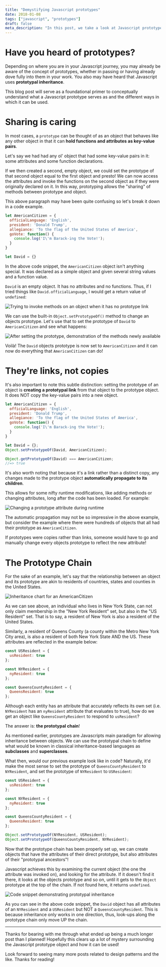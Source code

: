 ```yaml
---
title: "Demystifying Javascript prototypes"
date: 2018-01-08
tags: ["javascript", "prototypes"]
draft: false
meta_description: "In this post, we take a look at Javascript prototypes and what exactly they are, how to get to them and why they're important in the eventual discussion of Object-oriented design."
---
```


# Have you heard of prototypes?
Depending on where you are in your Javascript journey, you may already be aware
of the concept of prototypes, whether in passing or having already dove fully into
them in your work. You also may have heard that Javascript uses
__prototypal inheritance__.

This blog post will serve as a foundational primer to conceptually understand
what a Javascript prototype serves as and the different ways in which it
can be used.

# Sharing is caring
In most cases, a `prototype` can be thought of as an object that behaves like any
other object in that it can __hold functions and attributes as key-value pairs__.

Let's say we had had any ol' object that had some key-value pairs in it: some
attributes and some function declarations.

If we then created a second, empty object, we could set the prototype of that
second object equal to the first object and presto! We can now access the
attributes and invoke the functions on the second object as if they were
originally declared on it. In this way, prototyping allows the "sharing" of methods
between prototype and object.

This above paragraph may have been quite confusing so let's break it down in a
code example.

```javascript
let AmericanCitizen = {
  officialLanguage: 'English',
  president: 'Donald Trump',
  allegiance: 'To the flag of the United States of America',
  goVote: function() {
    console.log('I\'m Barack-ing the Vote!');
  }
}

let David = {}
```
In the above code snippet, the `AmericanCitizen` object isn't anything special.
It was declared as a simple object and given several string values and a function
value.

`David` is an empty object. It has no attributes and no functions. Thus, if I
tried things like `David.officialLanguage`, I would get a return value of
`undefined`:

![Trying to invoke methods on an object when it has no prototype link](https://i.imgur.com/iDWQ3eZ.png)

We can use the built-in `Object.setPrototypeOf()` method to change an objects
prototype. Let's use that to set the prototype of `David` to `AmericanCitizen`
and see what happens:

![After setting the prototype, demonstration of the methods newly available](https://i.imgur.com/Ev5QIc1.png)

Voilà! The `David` objects prototype is now set to `AmericanCitizen` and it can
now do everything that `AmericanCitizen` can do!

# They're links, not copies
It's also important to note this subtle distinction: setting the prototype
of an object is __creating a prototypal link__ from that object to the prototype
object. It does NOT copy the key-value pairs into a new object.

```javascript
let AmericanCitizen = {
  officialLanguage: 'English',
  president: 'Donald Trump',
  allegiance: 'To the flag of the United States of America',
  goVote: function() {
    console.log('I\'m Barack-ing the Vote!');
  }
}

let David = {};
Object.setPrototypeOf(David, AmericanCitizen);

Object.getPrototypeOf(David) === AmericanCitizen;
//=> true
```

It's also worth noting that because it's a link rather than a distinct copy, any
changes made to the prototype object __automatically propagate to its children__.

This allows for some nifty runtime modifications, like adding methods or changing
attributes, long after the code has been loaded. For example:

![Changing a prototype attribute during runtime](https://i.imgur.com/tyWFJ5q.png)

The automatic propagation may not be so impressive in the above example, but consider
the example where there were hundreds of objects that all had their prototype as
`AmericanCitizen`.

If prototypes were copies rather than links, someone would have to go and
manually change every objects prototype to reflect the new attribute!

# The Prototype Chain
For the sake of an example, let's say that the relationship between an object
and its prototype are akin to residents of countries, states and counties in the
United States.

![Inheritance chart for an AmericanCitizen](https://i.imgur.com/80a87ww.png)

As we can see above, an individual who lives in New York State, can not only
claim membership in the "New York Resident" set, but also in the "US Resident"
set. That is to say, a resident of New York is also a resident of the United
States.

Similarly, a resident of Queens County (a county within the Metro New York City
area), is also a resident of both New York State AND the US. These attributes
are reflected in the example below:

```javascript
const USResident = {
  usResident: true
};

const NYResident = {
  nyResident: true
};

const QueensCountyResident = {
  QueensResident: true
};
```

Although each entity has an attribute that accurately reflects its own set (i.e.
`NYResident` has an `nyResident` attribute that evaluates to true), how do we get
an object like `QueensCountyResident` to respond to `usResident`?

The answer is: __the prototypal chain__!

As mentioned earlier, prototypes are Javascripts main paradigm for allowing
inheritance between objects. We can use the prototypal chain to define what would
be known in classical inheritance-based languages as __subclasses__ and
__superclasses__.

What then, would our previous example look like in code? Naturally, it'd make the most sense to set
the prototype of `QueensCountyResident` to `NYResident`, and set the prototype
of `NYResident` to `USResident`:

```javascript
const USResident = {
  usResident: true
};

const NYResident = {
  nyResident: true
};

const QueensCountyResident = {
  QueensResident: true
};

Object.setPrototypeOf(NYResident, USResident);
Object.setPrototypeOf(QueensCountyResident, NYResident);
```

Now that the prototype chain has been properly set up, we can create objects that
have the attributes of their direct prototype, but also attributes of their
"prototypal ancestors"!

Javascript achieves this by examining the current object (the one the attribute
was invoked on), and looking for the attribute. If it doesn't find it there,
it looks at the objects prototype and so on, until it gets to the `Object`
prototype at the top of the chain. If not found here, it returns `undefined`.

![Code snippet demonstrating prototypal inheritance](https://i.imgur.com/ieq1jQh.png)

As you can see in the above code snippet, the `David` object has all attributes
of an `NYResident` and a `USResident` but NOT a `QueensCountyResident`. This is
because inheritance only works in one direction, thus, look-ups along the prototype
chain only move UP the chain.

---

Thanks for bearing with me through what ended up being a much longer post than I
planned! Hopefully this clears up a lot of mystery surrounding the Javascript
prototype object and how it can be used!

Look forward to seeing many more posts related to design patterns and the like.
Thanks for reading!
